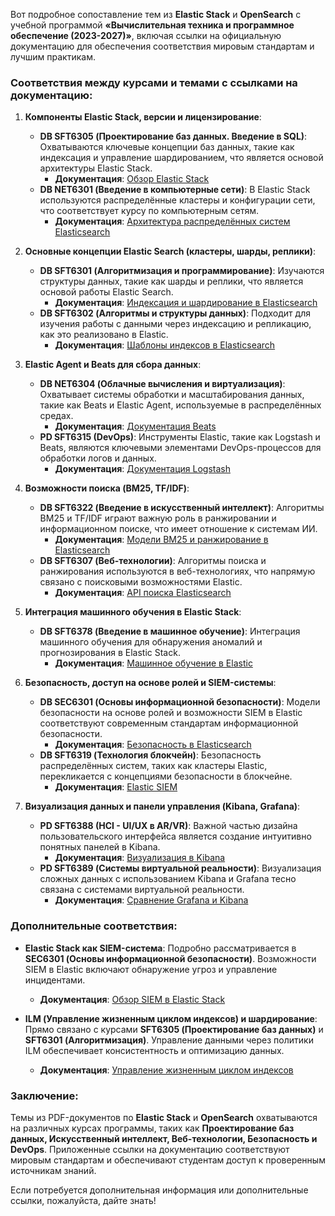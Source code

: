 Вот подробное сопоставление тем из **Elastic Stack** и **OpenSearch** с учебной программой **«Вычислительная техника и программное обеспечение (2023-2027)»**, включая ссылки на официальную документацию для обеспечения соответствия мировым стандартам и лучшим практикам.

### **Соответствия между курсами и темами с ссылками на документацию**:

1. **Компоненты Elastic Stack, версии и лицензирование**:
   - **DB SFT6305 (Проектирование баз данных. Введение в SQL)**: Охватываются ключевые концепции баз данных, такие как индексация и управление шардированием, что является основой архитектуры Elastic Stack.
     - **Документация**: [Обзор Elastic Stack](https://www.elastic.co/guide/en/elastic-stack/current/index.html)
   - **DB NET6301 (Введение в компьютерные сети)**: В Elastic Stack используются распределённые кластеры и конфигурации сети, что соответствует курсу по компьютерным сетям.
     - **Документация**: [Архитектура распределённых систем Elasticsearch](https://www.elastic.co/guide/en/elasticsearch/reference/current/modules-cluster.html)

2. **Основные концепции Elastic Search (кластеры, шарды, реплики)**:
   - **DB SFT6301 (Алгоритмизация и программирование)**: Изучаются структуры данных, такие как шарды и реплики, что является основой работы Elastic Search.
     - **Документация**: [Индексация и шардирование в Elasticsearch](https://www.elastic.co/guide/en/elasticsearch/reference/current/index-modules.html)
   - **DB SFT6302 (Алгоритмы и структуры данных)**: Подходит для изучения работы с данными через индексацию и репликацию, как это реализовано в Elastic.
     - **Документация**: [Шаблоны индексов в Elasticsearch](https://www.elastic.co/guide/en/elasticsearch/reference/current/index-templates.html)

3. **Elastic Agent и Beats для сбора данных**:
   - **DB NET6304 (Облачные вычисления и виртуализация)**: Охватывает системы обработки и масштабирования данных, такие как Beats и Elastic Agent, используемые в распределённых средах.
     - **Документация**: [Документация Beats](https://www.elastic.co/guide/en/beats/libbeat/current/index.html)
   - **PD SFT6315 (DevOps)**: Инструменты Elastic, такие как Logstash и Beats, являются ключевыми элементами DevOps-процессов для обработки логов и данных.
     - **Документация**: [Документация Logstash](https://www.elastic.co/guide/en/logstash/current/index.html)

4. **Возможности поиска (BM25, TF/IDF)**:
   - **DB SFT6322 (Введение в искусственный интеллект)**: Алгоритмы BM25 и TF/IDF играют важную роль в ранжировании и информационном поиске, что имеет отношение к системам ИИ.
     - **Документация**: [Модели BM25 и ранжирование в Elasticsearch](https://www.elastic.co/guide/en/elasticsearch/reference/current/index-modules-similarity.html)
   - **DB SFT6307 (Веб-технологии)**: Алгоритмы поиска и ранжирования используются в веб-технологиях, что напрямую связано с поисковыми возможностями Elastic.
     - **Документация**: [API поиска Elasticsearch](https://www.elastic.co/guide/en/elasticsearch/reference/current/search.html)

5. **Интеграция машинного обучения в Elastic Stack**:
   - **DB SFT6378 (Введение в машинное обучение)**: Интеграция машинного обучения для обнаружения аномалий и прогнозирования в Elastic Stack.
     - **Документация**: [Машинное обучение в Elastic](https://www.elastic.co/guide/en/machine-learning/current/index.html)

6. **Безопасность, доступ на основе ролей и SIEM-системы**:
   - **DB SEC6301 (Основы информационной безопасности)**: Модели безопасности на основе ролей и возможности SIEM в Elastic соответствуют современным стандартам информационной безопасности.
     - **Документация**: [Безопасность в Elasticsearch](https://www.elastic.co/guide/en/elasticsearch/reference/current/security-settings.html)
   - **DB SFT6319 (Технология блокчейн)**: Безопасность распределённых систем, таких как кластеры Elastic, перекликается с концепциями безопасности в блокчейне.
     - **Документация**: [Elastic SIEM](https://www.elastic.co/what-is/siem)

7. **Визуализация данных и панели управления (Kibana, Grafana)**:
   - **PD SFT6388 (HCI - UI/UX в AR/VR)**: Важной частью дизайна пользовательского интерфейса является создание интуитивно понятных панелей в Kibana.
     - **Документация**: [Визуализация в Kibana](https://www.elastic.co/guide/en/kibana/current/dashboard.html)
   - **PD SFT6389 (Системы виртуальной реальности)**: Визуализация сложных данных с использованием Kibana и Grafana тесно связана с системами виртуальной реальности.
     - **Документация**: [Сравнение Grafana и Kibana](https://grafana.com/docs/grafana/latest/getting-started/what-is-grafana/)

### **Дополнительные соответствия**:
- **Elastic Stack как SIEM-система**: Подробно рассматривается в **SEC6301 (Основы информационной безопасности)**. Возможности SIEM в Elastic включают обнаружение угроз и управление инцидентами.
   - **Документация**: [Обзор SIEM в Elastic Stack](https://www.elastic.co/guide/en/siem/guide/current/siem-overview.html)

- **ILM (Управление жизненным циклом индексов) и шардирование**: Прямо связано с курсами **SFT6305 (Проектирование баз данных)** и **SFT6301 (Алгоритмизация)**. Управление данными через политики ILM обеспечивает консистентность и оптимизацию данных.
   - **Документация**: [Управление жизненным циклом индексов](https://www.elastic.co/guide/en/elasticsearch/reference/current/index-lifecycle-management.html)

### **Заключение**:
Темы из PDF-документов по **Elastic Stack** и **OpenSearch** охватываются на различных курсах программы, таких как **Проектирование баз данных, Искусственный интеллект, Веб-технологии, Безопасность и DevOps**. Приложенные ссылки на документацию соответствуют мировым стандартам и обеспечивают студентам доступ к проверенным источникам знаний.

Если потребуется дополнительная информация или дополнительные ссылки, пожалуйста, дайте знать!
